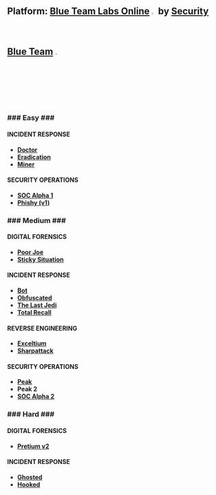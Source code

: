 <h2>Platform: <a href="https://blueteamlabs.online" title="Blue Team Labs Online">Blue Team Labs Online</a> <img src="https://blueteamlabs.online/images/mainpic.png" width="2%" height="2%" /> by <a href="https://www.securityblue.team/" title="Security Blue Team">Security Blue Team</a> <img src="https://www.securityblue.team/_nuxt/SBT-logo-solid.BMGMu8tC.svg" width="3%" height="3%" /></h2>

<h3>### Easy ###</h3>

<h4>INCIDENT RESPONSE</h4>
<ul>
<li><a href="https://medium.com/@krzysztof.kuzin/btlo-write-up-doctor-5fdfcb1d72fa" title="BTLO - Doctor"><strong>Doctor</strong></a></li>
<li><a href="https://medium.com/@krzysztof.kuzin/btlo-write-up-eradication-809c5df070fb" title="BTLO - Eradication"><strong>Eradication</strong></a></li>
<li><a href="https://medium.com/@krzysztof.kuzin/btlo-write-up-miner-eeb21d74672e" title="BTLO - Miner"><strong>Miner</strong></a></li>
</ul>

<h4>SECURITY OPERATIONS</h4>
<ul>
<li><a href="https://medium.com/@krzysztof.kuzin/btlo-write-up-soc-alpha-1-cacbdbaa617a" title="BTLO - SOC Alpha 1"><strong>SOC Alpha 1</strong></a></li>
<li><a href="https://medium.com/@krzysztof.kuzin/btlo-write-up-phishy-v1-780a93027976" title="BTLO - Phishy v1"><strong>Phishy (v1)</strong></a></li>
</ul>

<h3>### Medium ###</h3>

<h4>DIGITAL FORENSICS</h4>
<ul>
<li><a href="https://medium.com/@krzysztof.kuzin/btlo-write-up-poor-joe-78d1f568ef5f" title="BTLO - Poor Joe"><strong>Poor Joe</strong></a></li>
<li><a href="https://medium.com/@krzysztof.kuzin/btlo-write-up-sticky-situation-f993a89dbd82" title="BTLO - Sticky Situation"><strong>Sticky Situation</strong></a></li>
</ul>

<h4>INCIDENT RESPONSE</h4>
<ul>
<li><a href="https://medium.com/@krzysztof.kuzin/btlo-write-up-bot-85deba9e8af8" title="BTLO - Bot"><strong>Bot</strong></a></li>
<li><a href="https://medium.com/@krzysztof.kuzin/btlo-write-up-obfuscated-48fc1f854a1d" title="BTLO - Obfuscated"><strong>Obfuscated</strong></a></li>
<li><a href="https://medium.com/@krzysztof.kuzin/btlo-write-up-the-last-jedi-7cc47448ac8b" title="BTLO - The Last Jedi"><strong>The Last Jedi</strong></a></li>
<li><a href="https://medium.com/@krzysztof.kuzin/btlo-write-up-total-recall-c02b0885a734" title="BTLO - Total Recall"><strong>Total Recall</strong></a></li>
</ul>

<h4>REVERSE ENGINEERING</h4>
<ul>
<li><a href="https://medium.com/@krzysztof.kuzin/btlo-write-up-exceltium-181602184ca4" title="BTLO - Exceltium"><strong>Exceltium</strong></a></li>
<li><a href="https://medium.com/@krzysztof.kuzin/btlo-write-up-sharpattack-2b4f7162ff65" title="BTLO - Sharpattack"><strong>Sharpattack</strong></a></li>
</ul>

<h4>SECURITY OPERATIONS</h4>
<ul>
<li><a href="https://medium.com/@krzysztof.kuzin/btlo-write-up-peak-e0d3e35d8283" title="BTLO - Peak"><strong>Peak</strong></a></li>
<li><strong>Peak 2</strong></li>
<li><a href="https://medium.com/@krzysztof.kuzin/btlo-write-up-soc-alpha-2-f60743a968f8" title="BTLO - SOC Alpha 2"><strong>SOC Alpha 2</strong></a></li>
</ul>

<h3>### Hard ###</h3>

<h4>DIGITAL FORENSICS</h4>
<ul>
<li><a href="https://medium.com/@krzysztof.kuzin/btlo-write-up-pretium-v2-bae106dae574" title="BTLO - Ghosted"><strong>Pretium v2</strong></a></li>
</ul>

<h4>INCIDENT RESPONSE</h4>
<ul>
<li><a href="https://medium.com/@krzysztof.kuzin/btlo-write-up-ghosted-8e23fc13b418" title="BTLO - Ghosted"><strong>Ghosted</strong></a></li>
<li><a href="https://medium.com/@krzysztof.kuzin/btlo-write-up-hooked-a54e15fb72a6" title="BTLO - Hooked"><strong>Hooked</strong></a></li>
</ul>
